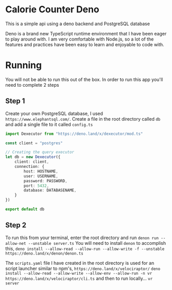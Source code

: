 # Calorie Counter Deno
This is a simple api using a deno backend and PostgreSQL database

Deno is a brand new TypeScript runtime environment that I have been eager to play around with. I am very comfortable with Node.js, so a lot of the features and practices have been easy to learn and enjoyable to code with.

# Running
You will not be able to run this out of the box. In order to run this app you'll need to complete 2 steps

## Step 1
Create your own PostgreSQL database, I used `https://www.elephantsql.com/`. Create a file in the root directory called `db` and add a single file to it called `config.ts`

```Typescript
import Dexecutor from "https://deno.land/x/dexecutor/mod.ts"

const client = "postgres"

// Creating the query executor
let db = new Dexecutor({
    client: client,
    connection: {
        host: HOSTNAME,
        user: USERNAME,
        password: PASSWORD,
        port: 5432,
        database: DATABASENAME,
    }
})

export default db
```

## Step 2
To run this from your terminal, enter the root directory and run `denon run --allow-net --unstable server.ts`
You will need to install `denon` to accomplish this, 
`deno install --allow-read --allow-run --allow-write -f --unstable https://deno.land/x/denon/denon.ts`

The `scripts.yaml` file I have created in the root directory is used for an script launcher similar to npm's, 
`https://deno.land/x/velociraptor/`
`deno install --allow-read --allow-write --allow-env --allow-run -n vr https://deno.land/x/velociraptor/cli.ts`
and then to run locally...
`vr server`